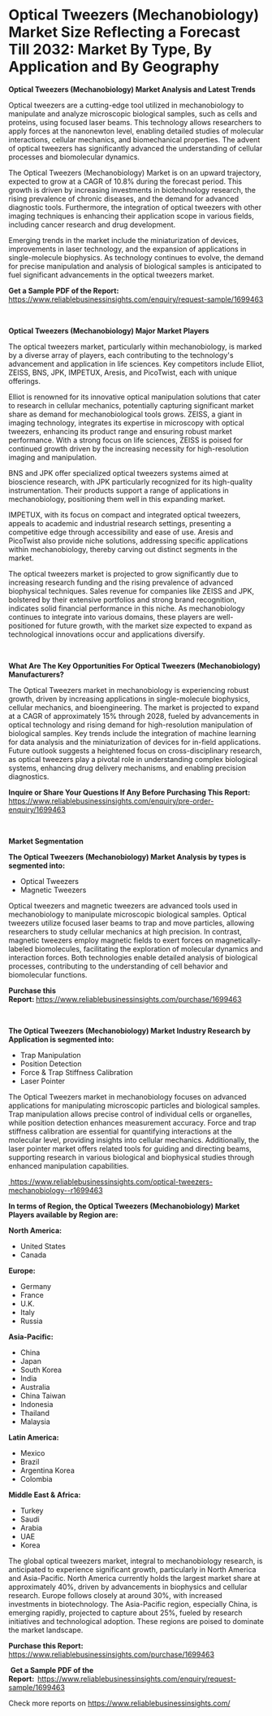 <p><h1>Optical Tweezers (Mechanobiology) Market Size Reflecting a Forecast Till 2032: Market By Type, By Application and By Geography</h1></p><p><strong>Optical Tweezers (Mechanobiology) Market Analysis and Latest Trends</strong></p>
<p><p>Optical tweezers are a cutting-edge tool utilized in mechanobiology to manipulate and analyze microscopic biological samples, such as cells and proteins, using focused laser beams. This technology allows researchers to apply forces at the nanonewton level, enabling detailed studies of molecular interactions, cellular mechanics, and biomechanical properties. The advent of optical tweezers has significantly advanced the understanding of cellular processes and biomolecular dynamics.</p><p>The Optical Tweezers (Mechanobiology) Market is on an upward trajectory, expected to grow at a CAGR of 10.8% during the forecast period. This growth is driven by increasing investments in biotechnology research, the rising prevalence of chronic diseases, and the demand for advanced diagnostic tools. Furthermore, the integration of optical tweezers with other imaging techniques is enhancing their application scope in various fields, including cancer research and drug development.</p><p>Emerging trends in the market include the miniaturization of devices, improvements in laser technology, and the expansion of applications in single-molecule biophysics. As technology continues to evolve, the demand for precise manipulation and analysis of biological samples is anticipated to fuel significant advancements in the optical tweezers market.</p></p>
<p><strong>Get a Sample PDF of the Report:&nbsp;</strong> <a href="https://www.reliablebusinessinsights.com/enquiry/request-sample/1699463?utm_campaign=2239&utm_medium=2&utm_source=Github&utm_content=ia&utm_term=27032025&utm_id=optical-tweezers-mechanobiology">https://www.reliablebusinessinsights.com/enquiry/request-sample/1699463</a></p>
<p>&nbsp;</p>
<p><strong>Optical Tweezers (Mechanobiology) Major Market Players</strong></p>
<p><p>The optical tweezers market, particularly within mechanobiology, is marked by a diverse array of players, each contributing to the technology's advancement and application in life sciences. Key competitors include Elliot, ZEISS, BNS, JPK, IMPETUX, Aresis, and PicoTwist, each with unique offerings.</p><p>Elliot is renowned for its innovative optical manipulation solutions that cater to research in cellular mechanics, potentially capturing significant market share as demand for mechanobiological tools grows. ZEISS, a giant in imaging technology, integrates its expertise in microscopy with optical tweezers, enhancing its product range and ensuring robust market performance. With a strong focus on life sciences, ZEISS is poised for continued growth driven by the increasing necessity for high-resolution imaging and manipulation.</p><p>BNS and JPK offer specialized optical tweezers systems aimed at bioscience research, with JPK particularly recognized for its high-quality instrumentation. Their products support a range of applications in mechanobiology, positioning them well in this expanding market.</p><p>IMPETUX, with its focus on compact and integrated optical tweezers, appeals to academic and industrial research settings, presenting a competitive edge through accessibility and ease of use. Aresis and PicoTwist also provide niche solutions, addressing specific applications within mechanobiology, thereby carving out distinct segments in the market.</p><p>The optical tweezers market is projected to grow significantly due to increasing research funding and the rising prevalence of advanced biophysical techniques. Sales revenue for companies like ZEISS and JPK, bolstered by their extensive portfolios and strong brand recognition, indicates solid financial performance in this niche. As mechanobiology continues to integrate into various domains, these players are well-positioned for future growth, with the market size expected to expand as technological innovations occur and applications diversify.</p></p>
<p>&nbsp;</p>
<p><strong>What Are The Key Opportunities For Optical Tweezers (Mechanobiology) Manufacturers?</strong></p>
<p><p>The Optical Tweezers market in mechanobiology is experiencing robust growth, driven by increasing applications in single-molecule biophysics, cellular mechanics, and bioengineering. The market is projected to expand at a CAGR of approximately 15% through 2028, fueled by advancements in optical technology and rising demand for high-resolution manipulation of biological samples. Key trends include the integration of machine learning for data analysis and the miniaturization of devices for in-field applications. Future outlook suggests a heightened focus on cross-disciplinary research, as optical tweezers play a pivotal role in understanding complex biological systems, enhancing drug delivery mechanisms, and enabling precision diagnostics.</p></p>
<p><strong>Inquire or Share Your Questions If Any Before Purchasing This Report:</strong> <a href="https://www.reliablebusinessinsights.com/enquiry/pre-order-enquiry/1699463?utm_campaign=2239&utm_medium=2&utm_source=Github&utm_content=ia&utm_term=27032025&utm_id=optical-tweezers-mechanobiology">https://www.reliablebusinessinsights.com/enquiry/pre-order-enquiry/1699463</a></p>
<p>&nbsp;</p>
<p><strong>Market Segmentation</strong></p>
<p><strong>The Optical Tweezers (Mechanobiology) Market Analysis by types is segmented into:</strong></p>
<p><ul><li>Optical Tweezers</li><li>Magnetic Tweezers</li></ul></p>
<p><p>Optical tweezers and magnetic tweezers are advanced tools used in mechanobiology to manipulate microscopic biological samples. Optical tweezers utilize focused laser beams to trap and move particles, allowing researchers to study cellular mechanics at high precision. In contrast, magnetic tweezers employ magnetic fields to exert forces on magnetically-labeled biomolecules, facilitating the exploration of molecular dynamics and interaction forces. Both technologies enable detailed analysis of biological processes, contributing to the understanding of cell behavior and biomolecular functions.</p></p>
<p><strong>Purchase this Report:&nbsp;</strong><a href="https://www.reliablebusinessinsights.com/purchase/1699463?utm_campaign=2239&utm_medium=2&utm_source=Github&utm_content=ia&utm_term=27032025&utm_id=optical-tweezers-mechanobiology">https://www.reliablebusinessinsights.com/purchase/1699463</a></p>
<p>&nbsp;</p>
<p><strong>The Optical Tweezers (Mechanobiology) Market Industry Research by Application is segmented into:</strong></p>
<p><ul><li>Trap Manipulation</li><li>Position Detection</li><li>Force & Trap Stiffness Calibration</li><li>Laser Pointer</li></ul></p>
<p><p>The Optical Tweezers market in mechanobiology focuses on advanced applications for manipulating microscopic particles and biological samples. Trap manipulation allows precise control of individual cells or organelles, while position detection enhances measurement accuracy. Force and trap stiffness calibration are essential for quantifying interactions at the molecular level, providing insights into cellular mechanics. Additionally, the laser pointer market offers related tools for guiding and directing beams, supporting research in various biological and biophysical studies through enhanced manipulation capabilities.</p></p>
<p><a href="https://www.reliablebusinessinsights.com/optical-tweezers-mechanobiology--r1699463?utm_campaign=2239&utm_medium=2&utm_source=Github&utm_content=ia&utm_term=27032025&utm_id=optical-tweezers-mechanobiology">&nbsp;https://www.reliablebusinessinsights.com/optical-tweezers-mechanobiology--r1699463</a></p>
<p><strong>In terms of Region, the Optical Tweezers (Mechanobiology) Market Players available by Region are:</strong></p>
<p>
    <p> <strong> North America: </strong>
        <ul>
            <li>United States</li>
            <li>Canada</li>
        </ul>
        </p> 
    <p> <strong> Europe: </strong>
        <ul>
            <li>Germany</li>
            <li>France</li>
            <li>U.K.</li>
            <li>Italy</li>
            <li>Russia</li>
        </ul>
        </p> 
    <p> <strong> Asia-Pacific: </strong>
        <ul>
            <li>China</li>
            <li>Japan</li>
            <li>South Korea</li>
            <li>India</li>
            <li>Australia</li>
            <li>China Taiwan</li>
            <li>Indonesia</li>
            <li>Thailand</li>
            <li>Malaysia</li>
        </ul>
        </p> 
    <p> <strong> Latin America: </strong>
        <ul>
            <li>Mexico</li>
            <li>Brazil</li>
            <li>Argentina Korea</li>
            <li>Colombia</li>
        </ul>
        </p> 
    <p> <strong> Middle East & Africa: </strong>
        <ul>
            <li>Turkey</li>
            <li>Saudi</li>
            <li>Arabia</li>
            <li>UAE</li>
            <li>Korea</li>
        </ul>
    </p>
    </p>
<p><p>The global optical tweezers market, integral to mechanobiology research, is anticipated to experience significant growth, particularly in North America and Asia-Pacific. North America currently holds the largest market share at approximately 40%, driven by advancements in biophysics and cellular research. Europe follows closely at around 30%, with increased investments in biotechnology. The Asia-Pacific region, especially China, is emerging rapidly, projected to capture about 25%, fueled by research initiatives and technological adoption. These regions are poised to dominate the market landscape.</p></p>
<p><strong>Purchase this Report: </strong><a href="https://www.reliablebusinessinsights.com/purchase/1699463?utm_campaign=2239&utm_medium=2&utm_source=Github&utm_content=ia&utm_term=27032025&utm_id=optical-tweezers-mechanobiology">https://www.reliablebusinessinsights.com/purchase/1699463</a></p>
<p>&nbsp;<strong>Get a Sample PDF of the Report:&nbsp;&nbsp;</strong><a href="https://www.reliablebusinessinsights.com/enquiry/request-sample/1699463?utm_campaign=2239&utm_medium=2&utm_source=Github&utm_content=ia&utm_term=27032025&utm_id=optical-tweezers-mechanobiology">https://www.reliablebusinessinsights.com/enquiry/request-sample/1699463</a></p>
<p><strong></strong></p>
<p>Check more reports on <a href="https://www.reliablebusinessinsights.com/?utm_campaign=2239&utm_medium=2&utm_source=Github&utm_content=ia&utm_term=27032025&utm_id=optical-tweezers-mechanobiology">https://www.reliablebusinessinsights.com/</a></p>